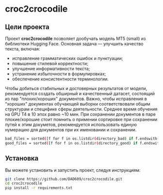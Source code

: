 # croc2crocodile
## Цели проекта
Проект **croc2crocodile** позволяет дообучать модель MT5 (small) из библиотеки Hugging Face. Основная задача — улучшить качество текста, включая:
- исправление грамматических ошибок и пунктуации;
- повышение стилевой корректности;
- улучшение информативности текста;
- устранение избыточности в формулировках;
- обеспечение консистентности терминологии.

Чтобы добиться стабильных и достоверных результатов от модели, рекомендуется создать обширный и качественный датасет, состоящий из пар "плохих/хороших" документов. Важно, чтобы исправления в "хороших" документах обучающей выборки соответствовали общим структурам и специфике сферы деятельности.
 Среднее время обучения на GPU T4 в 10 эпох равно ~10 мин.
 При сохранении документов в паре плохие/хорошие стоит помнить о примении сортировке при сохранении путей к этим докуметов, рекомендуется использовать единую нумерацию для документов при их именовании и сохранении.
 ```bash
 bad_files = sorted([f for f in os.listdir(directory_bad) if f.endswith('.docx')])
good_files = sorted([f for f in os.listdir(directory_good) if f.endswith('.docx')])
```

## Установка
Вы можете установить и запустить проект, следуя инструкциям:
```bash
git clone https://github.com/DAD609/croc2crocodile.git
cd croc2crocodile
pip install -r requirements.txt
```
